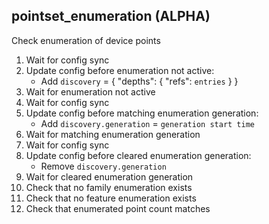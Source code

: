 
## pointset_enumeration (ALPHA)

Check enumeration of device points

1. Wait for config sync
1. Update config before enumeration not active:
    * Add `discovery` = { "depths": { "refs": `entries` } }
1. Wait for enumeration not active
1. Wait for config sync
1. Update config before matching enumeration generation:
    * Add `discovery.generation` = `generation start time`
1. Wait for matching enumeration generation
1. Wait for config sync
1. Update config before cleared enumeration generation:
    * Remove `discovery.generation`
1. Wait for cleared enumeration generation
1. Check that no family enumeration exists
1. Check that no feature enumeration exists
1. Check that enumerated point count matches
